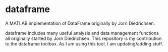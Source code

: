 # dataframe
A MATLAB implementation of DataFrame originally by Jorn Diedrichsen. 

dataframe includes many useful analysis and data management functions all originally started by Jorn Diedrichsen. This repository is my contribution to the dataframe toolbox. As I am using this tool, I am updating/adding stuff.
